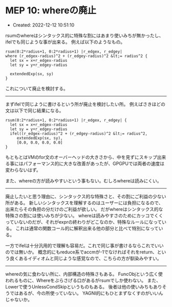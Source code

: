 # MEP 10: whereの廃止

- Created: 2022-12-12 10:51:10

rsumのwhereはシンタックス的に特殊な割にはあまり使いみちが無かったし、ifelでも同じような事が出来る。 例えば以下のようなもの。

```
rsum(0:2*radius+1, 0:2*radius+1) |r_edgex, r_edgey|
where (r_edgex-radius)^2 + (r_edgey-radius)^2 &lt;= radius^2 {
  let sx = x+r_edgex-radius
  let sy = y+r_edgey-radius

  extendedExp(sx, sy)
}
```

これについて廃止を検討する。

----

まずifelで同じように書けるという所が廃止を検討したい所。 例えばさきほどの文は以下で同じ結果になる。

```
rsum(0:2*radius+1, 0:2*radius+1) |r_edgex, r_edgey| {
  let sx = x+r_edgex-radius
  let sy = y+r_edgey-radius
  ifel((r_edgex-radius)^2 + (r_edgey-radius)^2 &lt;= radius^2,
     extendedExp(sx, sy),
     [0.0, 0.0, 0.0, 0.0]
}
```

もともとはVMのfor文のオーバーヘッドの大きさから、中を見ずにスキップ出来る事にはパフォーマンス的に大きな改善があったが、GPGPUでは両者の速度は変わらないはず。

また、whereの方が読みやすいという事もない。むしろwhereは読みにくい。

----

廃止したいと思う理由に、シンタックス的な特殊さと、その割にご利益の少ない所がある。 新しいシンタックスを理解するのはユーザーには負担になるので、出来たらその負担の分だけのご利益が欲しい。 だがwhereはシンタックス的な特殊さの割には使いみちが少ない。 whereは読みやすさのためにカッコでくくっていないのだが、それがexprの終わりがどこなのか、特殊なルールになっている。 これは通常の関数コール的に解釈出来る他の部分と比べて特別になっている。

一方でifelは十分汎用的で理解も容易だ。これで同じ事が書けるならこれでいいのでは無いか。 概念的にもreduce系でaccmが-1でなければそれをreturn、という良くあるイディオムと同じような感覚なので、こちらの方が馴染みやすい。

----

whereの気に食わない所に、内部構造の特殊さもある。 FuncObjという広く使われるものに、Whereをぶらさげる口があるがrsumでしか使わない。 また、Lowerで使うUnlessCondSkipというものもある。 後者は他の使いみちもありそうではあるが、今の所使っていない。 YAGNI的にもひとまずなくすのがいいんじゃないか。